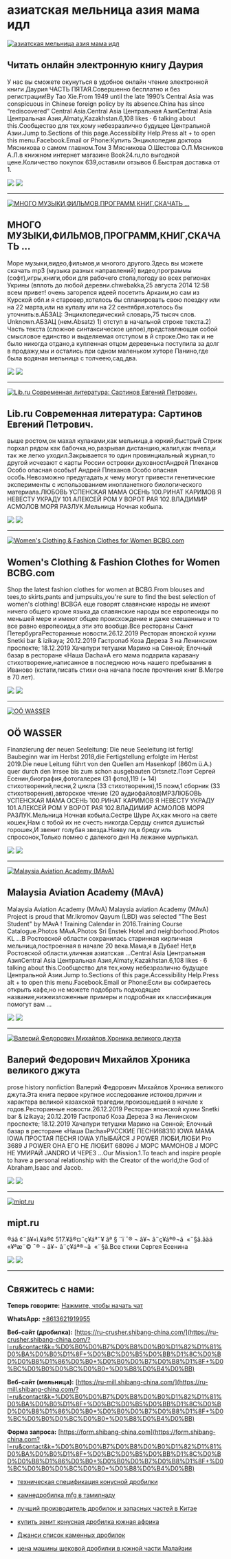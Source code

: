 # азиатская мельница азия мама идл

<a href="https://swt.shibang-china.com/?l=ru&img&k=%D0%B0%D0%B7%D0%B8%D0%B0%D1%82%D1%81%D0%BA%D0%B0%D1%8F+%D0%BC%D0%B5%D0%BB%D1%8C%D0%BD%D0%B8%D1%86%D0%B0+%D0%B0%D0%B7%D0%B8%D1%8F+%D0%BC%D0%B0%D0%BC%D0%B0+%D0%B8%D0%B4%D0%BB" target="_blank">![азиатская мельница азия мама идл](http://static.shibang-china.com/all-800x300/367.jpg)</a>

## Читать онлайн электронную книгу Даурия
У нас вы сможете окунуться в удобное онлайн чтение электронной книги Даурия ЧАСТЬ ПЯТАЯ.Совершенно бесплатно и без регистрации!By Tao Xie.From 1949 until the late 1990’s Central Asia was conspicuous in Chinese foreign policy by its absence.China has since “rediscovered” Central Asia.Central Asia Центральная АзияCentral Asia Центральная Азия,Almaty,Kazakhstan.6,108 likes &#183; 6 talking about this.Сообщество для тех,кому небезразлично будущее Центральной Азии.Jump to.Sections of this page.Accessibility Help.Press alt + to open this menu.Facebook.Email or Phone:Купить Энциклопедия доктора Мясникова о самом главном.Том 3 Мясникова О.Шестова О.Л.Мясников А.Л.в книжном интернет магазине Book24.ru,по выгодной цене.Количество покупок 639,оставили отзывов 6.Быстрая доставка от 1.


<a href="https://whatsapp.shibangsoft.com/WhatsApp.php" target="_blank" title="WhatsApp">![](http://static.shibang-china.com/icon/whatsapp.png)</a> <a href="https://swt.shibang-china.com/?l=ru&icon&k=%D0%B0%D0%B7%D0%B8%D0%B0%D1%82%D1%81%D0%BA%D0%B0%D1%8F+%D0%BC%D0%B5%D0%BB%D1%8C%D0%BD%D0%B8%D1%86%D0%B0+%D0%B0%D0%B7%D0%B8%D1%8F+%D0%BC%D0%B0%D0%BC%D0%B0+%D0%B8%D0%B4%D0%BB" target="_blank">![](http://static.shibang-china.com/icon/chat-ru.png)</a>

---

<a href="https://swt.shibang-china.com/?l=ru&img&k=%D0%B0%D0%B7%D0%B8%D0%B0%D1%82%D1%81%D0%BA%D0%B0%D1%8F+%D0%BC%D0%B5%D0%BB%D1%8C%D0%BD%D0%B8%D1%86%D0%B0+%D0%B0%D0%B7%D0%B8%D1%8F+%D0%BC%D0%B0%D0%BC%D0%B0+%D0%B8%D0%B4%D0%BB" target="_blank">![МНОГО МУЗЫКИ,ФИЛЬМОВ,ПРОГРАММ,КНИГ,СКАЧАТЬ …](http://static.shibang-china.com/all-800x300/607.jpg)</a>

## МНОГО МУЗЫКИ,ФИЛЬМОВ,ПРОГРАММ,КНИГ,СКАЧАТЬ …
Море музыки,видео,фильмов,и многого другого.Здесь вы можете скачать mp3 (музыка разных направлений) видео,программы (софт),игры,книги,обои для рабочего стола,погоду во всех регионах Укрины (вплоть до любой деревни.chwebakka,25 августа 2014 12:58 всем привет! очень загорелся идеей посетить Аркаим,но сам из Курской обл.и я старовер,хотелось бы спланировать свою поездку или на 22 марта,или на купалу или на 22 сентября.хотелось бы уточнить:в.АБЗАЦ: Энциклопедический словарь,75 тысяч слов. Unknown.АБЗАЦ (нем.Absatz) 1) отступ в начальной строке текста.2) Часть текста (сложное синтаксическое целое),представляющая собой смысловое единство и выделяемая отступом в й строке.Оно так и не было никогда отдано,а купленная отцом деревенька поступила за долг в продажу,мы и остались при одном маленьком хуторе Панино,где была водяная мельница с толчеею,сад,два.


<a href="https://whatsapp.shibangsoft.com/WhatsApp.php" target="_blank" title="WhatsApp">![](http://static.shibang-china.com/icon/whatsapp.png)</a> <a href="https://swt.shibang-china.com/?l=ru&icon&k=%D0%B0%D0%B7%D0%B8%D0%B0%D1%82%D1%81%D0%BA%D0%B0%D1%8F+%D0%BC%D0%B5%D0%BB%D1%8C%D0%BD%D0%B8%D1%86%D0%B0+%D0%B0%D0%B7%D0%B8%D1%8F+%D0%BC%D0%B0%D0%BC%D0%B0+%D0%B8%D0%B4%D0%BB" target="_blank">![](http://static.shibang-china.com/icon/chat-ru.png)</a>

---

<a href="https://swt.shibang-china.com/?l=ru&img&k=%D0%B0%D0%B7%D0%B8%D0%B0%D1%82%D1%81%D0%BA%D0%B0%D1%8F+%D0%BC%D0%B5%D0%BB%D1%8C%D0%BD%D0%B8%D1%86%D0%B0+%D0%B0%D0%B7%D0%B8%D1%8F+%D0%BC%D0%B0%D0%BC%D0%B0+%D0%B8%D0%B4%D0%BB" target="_blank">![Lib.ru Современная литература: Сартинов Евгений Петрович.](http://static.shibang-china.com/all-800x300/1.jpg)</a>

## Lib.ru Современная литература: Сартинов Евгений Петрович.
выше ростом,он махал кулаками,как мельница,а юркий,быстрый Стриж порхал рядом как бабочка,но,разрывая дистанцию,жалил,как пчела,и так же легко уходил.Закрывается то один провинциальный журнал,то другой исчезают с карты России островки духовностАндрей Плеханов Особо опасная особьsf Андрей Плеханов Особо опасная особь.Невозможно предугадать,к чему могут привести генетические эксперименты с использованием инопланетного биологического материала.ЛЮБОВЬ УСПЕНСКАЯ МАМА ОСЕНЬ 100.РИНАТ КАРИМОВ Я НЕВЕСТУ УКРАДУ 101.АЛЕКСЕЙ РОМ У ВОРОТ РАЯ 102.ВЛАДИМИР АСМОЛОВ МОРЯ РАЗЛУК.Мельница Ночная кобыла.


<a href="https://whatsapp.shibangsoft.com/WhatsApp.php" target="_blank" title="WhatsApp">![](http://static.shibang-china.com/icon/whatsapp.png)</a> <a href="https://swt.shibang-china.com/?l=ru&icon&k=%D0%B0%D0%B7%D0%B8%D0%B0%D1%82%D1%81%D0%BA%D0%B0%D1%8F+%D0%BC%D0%B5%D0%BB%D1%8C%D0%BD%D0%B8%D1%86%D0%B0+%D0%B0%D0%B7%D0%B8%D1%8F+%D0%BC%D0%B0%D0%BC%D0%B0+%D0%B8%D0%B4%D0%BB" target="_blank">![](http://static.shibang-china.com/icon/chat-ru.png)</a>

---

<a href="https://swt.shibang-china.com/?l=ru&img&k=%D0%B0%D0%B7%D0%B8%D0%B0%D1%82%D1%81%D0%BA%D0%B0%D1%8F+%D0%BC%D0%B5%D0%BB%D1%8C%D0%BD%D0%B8%D1%86%D0%B0+%D0%B0%D0%B7%D0%B8%D1%8F+%D0%BC%D0%B0%D0%BC%D0%B0+%D0%B8%D0%B4%D0%BB" target="_blank">![Women's Clothing &amp; Fashion Clothes for Women BCBG.com](http://static.shibang-china.com/all-800x300/270.jpg)</a>

## Women's Clothing &amp; Fashion Clothes for Women BCBG.com
Shop the latest fashion clothes for women at BCBG.From blouses and tees,to skirts,pants and jumpsuits,you're sure to find the best selection of women's clothing! BCBGА еще говорят славянские народы не имеют ничего общего кроме языка,да славянские народы все европеоиды по меньшей мере и имеют общее происхождение и даже смешанные и то все равно европеоиды,а эти это вообще.Все рестораны Санкт ПетербургаРесторанные новости.26.12.2019 Ресторан японской кухни Snetki bar &amp; izikaya; 20.12.2019 Гастропаб Коза Дереза 3 на Ленинском проспекте; 18.12.2019 Хачапури тетушки Марико на Сенной; Елочный базар в ресторане &#171;Наша Dacha&#187;А его мама подарила каравану стихотворение,написанное в последнюю ночь нашего пребывания в Иваново (кстати,писать стихи она начала после прочтения книг В.Мегре в 70 лет).


<a href="https://whatsapp.shibangsoft.com/WhatsApp.php" target="_blank" title="WhatsApp">![](http://static.shibang-china.com/icon/whatsapp.png)</a> <a href="https://swt.shibang-china.com/?l=ru&icon&k=%D0%B0%D0%B7%D0%B8%D0%B0%D1%82%D1%81%D0%BA%D0%B0%D1%8F+%D0%BC%D0%B5%D0%BB%D1%8C%D0%BD%D0%B8%D1%86%D0%B0+%D0%B0%D0%B7%D0%B8%D1%8F+%D0%BC%D0%B0%D0%BC%D0%B0+%D0%B8%D0%B4%D0%BB" target="_blank">![](http://static.shibang-china.com/icon/chat-ru.png)</a>

---

<a href="https://swt.shibang-china.com/?l=ru&img&k=%D0%B0%D0%B7%D0%B8%D0%B0%D1%82%D1%81%D0%BA%D0%B0%D1%8F+%D0%BC%D0%B5%D0%BB%D1%8C%D0%BD%D0%B8%D1%86%D0%B0+%D0%B0%D0%B7%D0%B8%D1%8F+%D0%BC%D0%B0%D0%BC%D0%B0+%D0%B8%D0%B4%D0%BB" target="_blank">![O&#214; WASSER](http://static.shibang-china.com/all-800x300/53.jpg)</a>

## O&#214; WASSER
Finanzierung der neuen Seeleitung: Die neue Seeleitung ist fertig! Baubeginn war im Herbst 2018,die Fertigstellung erfolgte im Herbst 2019.Die neue Leitung f&#252;hrt von den Quellen am Hasenkopf (860m &#252;.A.) quer durch den Irrsee bis zum schon ausgebauten Ortsnetz.Поэт Сергей Есенин,биография,фотогалерея (31 фото),119 (+ 14) стихотворений,песни,2 цикла (33 стихотворения),15 поэм,1 сборник (33 стихотворения),авторское чтение (20 аудиофайлов)MP3ЛЮБОВЬ УСПЕНСКАЯ МАМА ОСЕНЬ 100.РИНАТ КАРИМОВ Я НЕВЕСТУ УКРАДУ 101.АЛЕКСЕЙ РОМ У ВОРОТ РАЯ 102.ВЛАДИМИР АСМОЛОВ МОРЯ РАЗЛУК.Мельница Ночная кобыла.Сестре Шуре Ах,как много на свете кошек,Нам с тобой их не счесть никогда.Сердцу снится душистый горошек,И звенит голубая звезда.Наяву ли,в бреду иль спросонок,Только помню с далекого дня На лежанке мурлыкал.


<a href="https://whatsapp.shibangsoft.com/WhatsApp.php" target="_blank" title="WhatsApp">![](http://static.shibang-china.com/icon/whatsapp.png)</a> <a href="https://swt.shibang-china.com/?l=ru&icon&k=%D0%B0%D0%B7%D0%B8%D0%B0%D1%82%D1%81%D0%BA%D0%B0%D1%8F+%D0%BC%D0%B5%D0%BB%D1%8C%D0%BD%D0%B8%D1%86%D0%B0+%D0%B0%D0%B7%D0%B8%D1%8F+%D0%BC%D0%B0%D0%BC%D0%B0+%D0%B8%D0%B4%D0%BB" target="_blank">![](http://static.shibang-china.com/icon/chat-ru.png)</a>

---

<a href="https://swt.shibang-china.com/?l=ru&img&k=%D0%B0%D0%B7%D0%B8%D0%B0%D1%82%D1%81%D0%BA%D0%B0%D1%8F+%D0%BC%D0%B5%D0%BB%D1%8C%D0%BD%D0%B8%D1%86%D0%B0+%D0%B0%D0%B7%D0%B8%D1%8F+%D0%BC%D0%B0%D0%BC%D0%B0+%D0%B8%D0%B4%D0%BB" target="_blank">![Malaysia Aviation Academy (MAvA)](http://static.shibang-china.com/all-800x300/390.jpg)</a>

## Malaysia Aviation Academy (MAvA)
Malaysia Aviation Academy (MAvA) Malaysia aviation Academy (MAvA) Project is proud that Mr.Ikromov Qayum (LBD) was selected &quot;The Best Student&quot; by MAvA ! Training Calendar in 2016.Training Course Catalogue.Photos MAvA.Photos Sri Enstek Hotel and neighborhood.Photos KL …В Ростовской области сохранилась старинная кирпичная мельница,построенная в начале 20 века.Мама,я в Дубае! Нет,в Ростовской области.уличная азиатская …Central Asia Центральная АзияCentral Asia Центральная Азия,Almaty,Kazakhstan.6,108 likes &#183; 6 talking about this.Сообщество для тех,кому небезразлично будущее Центральной Азии.Jump to.Sections of this page.Accessibility Help.Press alt + to open this menu.Facebook.Email or Phone:Если вы собираетесь открыть кафе,но не можете подобрать подходящее название,нижеизложенные примеры и подробная их классификация помогут вам …


<a href="https://whatsapp.shibangsoft.com/WhatsApp.php" target="_blank" title="WhatsApp">![](http://static.shibang-china.com/icon/whatsapp.png)</a> <a href="https://swt.shibang-china.com/?l=ru&icon&k=%D0%B0%D0%B7%D0%B8%D0%B0%D1%82%D1%81%D0%BA%D0%B0%D1%8F+%D0%BC%D0%B5%D0%BB%D1%8C%D0%BD%D0%B8%D1%86%D0%B0+%D0%B0%D0%B7%D0%B8%D1%8F+%D0%BC%D0%B0%D0%BC%D0%B0+%D0%B8%D0%B4%D0%BB" target="_blank">![](http://static.shibang-china.com/icon/chat-ru.png)</a>

---

<a href="https://swt.shibang-china.com/?l=ru&img&k=%D0%B0%D0%B7%D0%B8%D0%B0%D1%82%D1%81%D0%BA%D0%B0%D1%8F+%D0%BC%D0%B5%D0%BB%D1%8C%D0%BD%D0%B8%D1%86%D0%B0+%D0%B0%D0%B7%D0%B8%D1%8F+%D0%BC%D0%B0%D0%BC%D0%B0+%D0%B8%D0%B4%D0%BB" target="_blank">![Валерий Федорович Михайлов Хроника великого джута](http://static.shibang-china.com/all-800x300/395.jpg)</a>

## Валерий Федорович Михайлов Хроника великого джута
prose history nonfiction Валерий Федорович Михайлов Хроника великого джута.Эта книга первое крупное исследование истоков,причин и характера великой казахской трагедии,произошедшей в начале х годов.Ресторанные новости.26.12.2019 Ресторан японской кухни Snetki bar &amp; izikaya; 20.12.2019 Гастропаб Коза Дереза 3 на Ленинском проспекте; 18.12.2019 Хачапури тетушки Марико на Сенной; Елочный базар в ресторане &#171;Наша Dacha&#187;РУССКИЕ ПЕСНИ68310 IOWA МАМА IOWA ПРОСТАЯ ПЕСНЯ IOWA УЛЫБАЙСЯ J POWER ЛЮБИ,ЛЮБИ Pro 3689 J POWER ОНА ЕГО НЕ ЛЮБИТ 68096 J МОРС МАМОНОВ J МОРС НЕ УМИРАЙ JANDRO И ЧЕРЕЗ …Our Mission.1.To teach and inspire people to have a personal relationship with the Creator of the world,the God of Abraham,Isaac and Jacob.


<a href="https://whatsapp.shibangsoft.com/WhatsApp.php" target="_blank" title="WhatsApp">![](http://static.shibang-china.com/icon/whatsapp.png)</a> <a href="https://swt.shibang-china.com/?l=ru&icon&k=%D0%B0%D0%B7%D0%B8%D0%B0%D1%82%D1%81%D0%BA%D0%B0%D1%8F+%D0%BC%D0%B5%D0%BB%D1%8C%D0%BD%D0%B8%D1%86%D0%B0+%D0%B0%D0%B7%D0%B8%D1%8F+%D0%BC%D0%B0%D0%BC%D0%B0+%D0%B8%D0%B4%D0%BB" target="_blank">![](http://static.shibang-china.com/icon/chat-ru.png)</a>

---

<a href="https://swt.shibang-china.com/?l=ru&img&k=%D0%B0%D0%B7%D0%B8%D0%B0%D1%82%D1%81%D0%BA%D0%B0%D1%8F+%D0%BC%D0%B5%D0%BB%D1%8C%D0%BD%D0%B8%D1%86%D0%B0+%D0%B0%D0%B7%D0%B8%D1%8F+%D0%BC%D0%B0%D0%BC%D0%B0+%D0%B8%D0%B4%D0%BB" target="_blank">![mipt.ru](http://static.shibang-china.com/all-800x300/1064.jpg)</a>

## mipt.ru
&#174;&#225;&#226; &#162;&#168;&#226;&#165;&#171;&#236;.&#165;&#225;&#174;&#162; 517.&#165;&#226;&#174;&#164;&#168;&#231;&#165;&#225;&#170;&#168;&#165; &#227;&#170; &#167; &#173;&#168;&#239; &#175;&#174; &#172; &#226;&#165;&#172; &#226;&#168;&#231;&#165;&#225;&#170;&#174;&#172;&#227; &#173; &#171;&#168;&#167;&#227;.&#227;&#224;&#225; &#171;&#165;&#170;&#230;&#168;&#169; &#175;&#174; &#172; &#226;&#165;&#172; &#226;&#168;&#231;&#165;&#225;&#170;&#174;&#172;&#227; &#173; &#171;&#168;&#167;&#227;.Все стихи Сергея Есенина

<a href="https://whatsapp.shibangsoft.com/WhatsApp.php" target="_blank" title="WhatsApp">![](http://static.shibang-china.com/icon/whatsapp.png)</a> <a href="https://swt.shibang-china.com/?l=ru&icon&k=%D0%B0%D0%B7%D0%B8%D0%B0%D1%82%D1%81%D0%BA%D0%B0%D1%8F+%D0%BC%D0%B5%D0%BB%D1%8C%D0%BD%D0%B8%D1%86%D0%B0+%D0%B0%D0%B7%D0%B8%D1%8F+%D0%BC%D0%B0%D0%BC%D0%B0+%D0%B8%D0%B4%D0%BB" target="_blank">![](http://static.shibang-china.com/icon/chat-ru.png)</a>

---
## Свяжитесь с нами:

**Теперь говорите:** [Нажмите, чтобы начать чат](https://swt.shibang-china.com?l=ru&contact&k=%D0%B0%D0%B7%D0%B8%D0%B0%D1%82%D1%81%D0%BA%D0%B0%D1%8F+%D0%BC%D0%B5%D0%BB%D1%8C%D0%BD%D0%B8%D1%86%D0%B0+%D0%B0%D0%B7%D0%B8%D1%8F+%D0%BC%D0%B0%D0%BC%D0%B0+%D0%B8%D0%B4%D0%BB)

**WhatsApp:**  [+8613621919955](https://whatsapp.shibangsoft.com/WhatsApp.php)

**Веб-сайт (дробилка):** [https://ru-crusher.shibang-china.com/](https://ru-crusher.shibang-china.com/?l=ru&contact&k=%D0%B0%D0%B7%D0%B8%D0%B0%D1%82%D1%81%D0%BA%D0%B0%D1%8F+%D0%BC%D0%B5%D0%BB%D1%8C%D0%BD%D0%B8%D1%86%D0%B0+%D0%B0%D0%B7%D0%B8%D1%8F+%D0%BC%D0%B0%D0%BC%D0%B0+%D0%B8%D0%B4%D0%BB)

**Веб-сайт (мельница):** [https://ru-mill.shibang-china.com/](https://ru-mill.shibang-china.com/?l=ru&contact&k=%D0%B0%D0%B7%D0%B8%D0%B0%D1%82%D1%81%D0%BA%D0%B0%D1%8F+%D0%BC%D0%B5%D0%BB%D1%8C%D0%BD%D0%B8%D1%86%D0%B0+%D0%B0%D0%B7%D0%B8%D1%8F+%D0%BC%D0%B0%D0%BC%D0%B0+%D0%B8%D0%B4%D0%BB)

**Форма запроса:** [https://form.shibang-china.com](https://form.shibang-china.com?l=ru&contact&k=%D0%B0%D0%B7%D0%B8%D0%B0%D1%82%D1%81%D0%BA%D0%B0%D1%8F+%D0%BC%D0%B5%D0%BB%D1%8C%D0%BD%D0%B8%D1%86%D0%B0+%D0%B0%D0%B7%D0%B8%D1%8F+%D0%BC%D0%B0%D0%BC%D0%B0+%D0%B8%D0%B4%D0%BB)

* [техническая спецификация конусной дробилки](../121/%D1%82%D0%B5%D1%85%D0%BD%D0%B8%D1%87%D0%B5%D1%81%D0%BA%D0%B0%D1%8F%20%D1%81%D0%BF%D0%B5%D1%86%D0%B8%D1%84%D0%B8%D0%BA%D0%B0%D1%86%D0%B8%D1%8F%20%D0%BA%D0%BE%D0%BD%D1%83%D1%81%D0%BD%D0%BE%D0%B9%20%D0%B4%D1%80%D0%BE%D0%B1%D0%B8%D0%BB%D0%BA%D0%B8.md)

* [камнедробилка mfg в тамилнаду](../125/%D0%BA%D0%B0%D0%BC%D0%BD%D0%B5%D0%B4%D1%80%D0%BE%D0%B1%D0%B8%D0%BB%D0%BA%D0%B0%20mfg%20%D0%B2%20%D1%82%D0%B0%D0%BC%D0%B8%D0%BB%D0%BD%D0%B0%D0%B4%D1%83.md)

* [лучший производитель дробилок и запасных частей в Китае](../121/%D0%BB%D1%83%D1%87%D1%88%D0%B8%D0%B9%20%D0%BF%D1%80%D0%BE%D0%B8%D0%B7%D0%B2%D0%BE%D0%B4%D0%B8%D1%82%D0%B5%D0%BB%D1%8C%20%D0%B4%D1%80%D0%BE%D0%B1%D0%B8%D0%BB%D0%BE%D0%BA%20%D0%B8%20%D0%B7%D0%B0%D0%BF%D0%B0%D1%81%D0%BD%D1%8B%D1%85%20%D1%87%D0%B0%D1%81%D1%82%D0%B5%D0%B9%20%D0%B2%20%D0%9A%D0%B8%D1%82%D0%B0%D0%B5.md)

* [купить зенит конусная дробилка южная африка](../123/%D0%BA%D1%83%D0%BF%D0%B8%D1%82%D1%8C%20%D0%B7%D0%B5%D0%BD%D0%B8%D1%82%20%D0%BA%D0%BE%D0%BD%D1%83%D1%81%D0%BD%D0%B0%D1%8F%20%D0%B4%D1%80%D0%BE%D0%B1%D0%B8%D0%BB%D0%BA%D0%B0%20%D1%8E%D0%B6%D0%BD%D0%B0%D1%8F%20%D0%B0%D1%84%D1%80%D0%B8%D0%BA%D0%B0.md)

* [Джанси список каменных дробилок](../122/%D0%94%D0%B6%D0%B0%D0%BD%D1%81%D0%B8%20%D1%81%D0%BF%D0%B8%D1%81%D0%BE%D0%BA%20%D0%BA%D0%B0%D0%BC%D0%B5%D0%BD%D0%BD%D1%8B%D1%85%20%D0%B4%D1%80%D0%BE%D0%B1%D0%B8%D0%BB%D0%BE%D0%BA.md)

* [цена машины щековой дробилки в южной части Малайзии](../124/%D1%86%D0%B5%D0%BD%D0%B0%20%D0%BC%D0%B0%D1%88%D0%B8%D0%BD%D1%8B%20%D1%89%D0%B5%D0%BA%D0%BE%D0%B2%D0%BE%D0%B9%20%D0%B4%D1%80%D0%BE%D0%B1%D0%B8%D0%BB%D0%BA%D0%B8%20%D0%B2%20%D1%8E%D0%B6%D0%BD%D0%BE%D0%B9%20%D1%87%D0%B0%D1%81%D1%82%D0%B8%20%D0%9C%D0%B0%D0%BB%D0%B0%D0%B9%D0%B7%D0%B8%D0%B8.md)